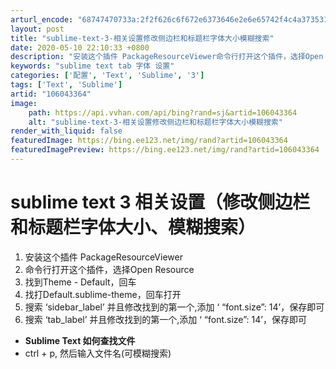 ```yaml
---
arturl_encode: "68747470733a:2f2f626c6f672e6373646e2e6e65742f4c4a3735313939392f:61727469636c652f64657461696c732f313036303433333634"
layout: post
title: "sublime-text-3-相关设置修改侧边栏和标题栏字体大小模糊搜索"
date: 2020-05-10 22:10:33 +0800
description: "安装这个插件 PackageResourceViewer命令行打开这个插件，选择Open Resou"
keywords: "sublime text tab 字体 设置"
categories: ['配置', 'Text', 'Sublime', '3']
tags: ['Text', 'Sublime']
artid: "106043364"
image:
    path: https://api.vvhan.com/api/bing?rand=sj&artid=106043364
    alt: "sublime-text-3-相关设置修改侧边栏和标题栏字体大小模糊搜索"
render_with_liquid: false
featuredImage: https://bing.ee123.net/img/rand?artid=106043364
featuredImagePreview: https://bing.ee123.net/img/rand?artid=106043364
---
```


# sublime text 3 相关设置（修改侧边栏和标题栏字体大小、模糊搜索）

1. 安装这个插件 PackageResourceViewer
2. 命令行打开这个插件，选择Open Resource
3. 找到Theme - Default，回车
4. 找打Default.sublime-theme，回车打开
5. 搜索 ‘sidebar\_label’ 并且修改找到的第一个,添加 ‘ “font.size”: 14’，保存即可
6. 搜索 ‘tab\_label’ 并且修改找到的第一个,添加 ‘ “font.size”: 14’，保存即可

* **Sublime Text 如何查找文件**
* ctrl + p, 然后输入文件名(可模糊搜索)